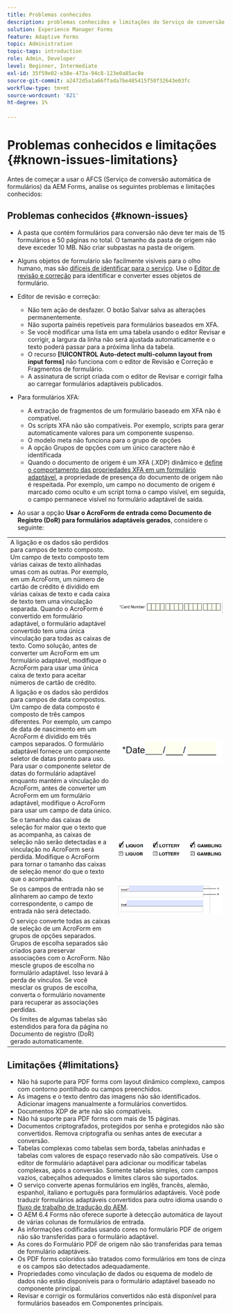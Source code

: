 ```yaml
---
title: Problemas conhecidos
description: problemas conhecidos e limitações do Serviço de conversão automática de formulários (AFCS)
solution: Experience Manager Forms
feature: Adaptive Forms
topic: Administration
topic-tags: introduction
role: Admin, Developer
level: Beginner, Intermediate
exl-id: 35f59e02-e38e-473a-94c8-123e0a85ac8e
source-git-commit: a2472d5a1a66ffada7be485415f50f32643e03fc
workflow-type: tm+mt
source-wordcount: '821'
ht-degree: 1%

---
```


# Problemas conhecidos e limitações {#known-issues-limitations}

Antes de começar a usar o AFCS (Serviço de conversão automática de formulários) da AEM Forms, analise os seguintes problemas e limitações conhecidos:

## Problemas conhecidos {#known-issues}

* A pasta que contém formulários para conversão não deve ter mais de 15 formulários e 50 páginas no total. O tamanho da pasta de origem não deve exceder 10 MB. Não criar subpastas na pasta de origem.
* Alguns objetos de formulário são facilmente visíveis para o olho humano, mas são [difíceis de identificar para o serviço](styles-and-pattern-considerations-and-best-practices.md). Use o [Editor de revisão e correção](review-correct-ui-edited.md) para identificar e converter esses objetos de formulário.
* Editor de revisão e correção:

   * Não tem ação de desfazer. O botão Salvar salva as alterações permanentemente.
   * Não suporta painéis repetíveis para formulários baseados em XFA.
   * Se você modificar uma lista em uma tabela usando o editor Revisar e corrigir, a largura da linha não será ajustada automaticamente e o texto poderá passar para a próxima linha da tabela.
   * O recurso **[!UICONTROL Auto-detect multi-column layout from input forms]** não funciona com o editor de Revisão e Correção e Fragmentos de formulário.
   * A assinatura de script criada com o editor de Revisar e corrigir falha ao carregar formulários adaptáveis publicados.


* Para formulários XFA:
   * A extração de fragmentos de um formulário baseado em XFA não é compatível.
   * Os scripts XFA não são compatíveis. Por exemplo, scripts para gerar automaticamente valores para um componente suspenso.
   * O modelo meta não funciona para o grupo de opções
   * A opção Grupos de opções com um único caractere não é identificada
   * Quando o documento de origem é um XFA (.XDP) dinâmico e [define o comportamento das propriedades XFA em um formulário adaptável](https://helpx.adobe.com/br/experience-manager/6-5/forms/using/xfa-api-supported-in-adaptive-form.html#supportedxfaelementsandtheirmappinginadaptiveformsbr), a propriedade de presença do documento de origem não é respeitada. Por exemplo, um campo no documento de origem é marcado como oculto e um script torna o campo visível, em seguida, o campo permanece visível no formulário adaptável de saída.

* Ao usar a opção **Usar o AcroForm de entrada como Documento de Registro (DoR) para formulários adaptáveis gerados**, considere o seguinte:

<table>
    <tr>
        <td>A ligação e os dados são perdidos para campos de texto composto. Um campo de texto composto tem várias caixas de texto alinhadas umas com as outras. Por exemplo, em um AcroForm, um número de cartão de crédito é dividido em várias caixas de texto e cada caixa de texto tem uma vinculação separada. Quando o AcroForm é convertido em formulário adaptável, o formulário adaptável convertido tem uma única vinculação para todas as caixas de texto. Como solução, antes de converter um AcroForm em um formulário adaptável, modifique o AcroForm para usar uma única caixa de texto para aceitar números de cartão de crédito.</td>
        <td><img  src="assets/creditCard_Composite.png"/>                                                            </td>
    </tr>
    <tr>
        <td>A ligação e os dados são perdidos para campos de data compostos. Um campo de data composto é composto de três campos diferentes. Por exemplo, um campo de data de nascimento em um AcroForm é dividido em três campos separados. O formulário adaptável fornece um componente seletor de datas pronto para uso. Para usar o componente seletor de datas do formulário adaptável enquanto mantém a vinculação do AcroForm, antes de converter um AcroForm em um formulário adaptável, modifique o AcroForm para usar um campo de data único.</td>
        <td><img  src="assets/CompositeDateField.png"/></td>
    </tr>
    <tr>
        <td>Se o tamanho das caixas de seleção for maior que o texto que as acompanha, as caixas de seleção não serão detectadas e a vinculação no AcroForm será perdida. Modifique o AcroForm para tornar o tamanho das caixas de seleção menor do que o texto que o acompanha.</td>
        <td><img  src="assets/large-text-box.png"/><br/><img  src="assets/small-text-box.png"/></td>
    </tr>
    <tr>
        <td>Se os campos de entrada não se alinharem ao campo de texto correspondente, o campo de entrada não será detectado.  </td>
        <td><img  src="assets/non-alingned-fields.png"/></td>
    </tr>
    <tr >
        <td>O serviço converte todas as caixas de seleção de um AcroForm em grupos de opções separados. Grupos de escolha separados são criados para preservar associações com o AcroForm. Não mescle grupos de escolha no formulário adaptável. Isso levará à perda de vínculos. Se você mesclar os grupos de escolha, converta o formulário novamente para recuperar as associações perdidas. </td>
        <td></td>
    </tr>
    <tr >
        <td>Os limites de algumas tabelas são estendidos para fora da página no Documento de registro (DoR) gerado automaticamente. </td>
        <td></td>
    </tr>
</table>

## Limitações {#limitations}

* Não há suporte para PDF forms com layout dinâmico complexo, campos com contorno pontilhado ou campos preenchidos.
* As imagens e o texto dentro das imagens não são identificados. Adicionar imagens manualmente a formulários convertidos.
* Documentos XDP de arte não são compatíveis.
* Não há suporte para PDF forms com mais de 15 páginas.
* Documentos criptografados, protegidos por senha e protegidos não são convertidos. Remova criptografia ou senhas antes de executar a conversão.
* Tabelas complexas como tabelas sem borda, tabelas aninhadas e tabelas com valores de espaço reservado não são compatíveis. Use o editor de formulário adaptável para adicionar ou modificar tabelas complexas, após a conversão. Somente tabelas simples, com campos vazios, cabeçalhos adequados e limites claros são suportados.
* O serviço converte apenas formulários em inglês, francês, alemão, espanhol, italiano e português para formulários adaptáveis. Você pode traduzir formulários adaptáveis convertidos para outro idioma usando o [fluxo de trabalho de tradução do AEM](https://helpx.adobe.com/br/experience-manager/6-5/forms/using/using-aem-translation-workflow-to-localize-adaptive-forms.html).
* O AEM 6.4 Forms não oferece suporte à detecção automática de layout de várias colunas de formulários de entrada.
* As informações codificadas usando cores no formulário PDF de origem não são transferidas para o formulário adaptável.
* As cores do Formulário PDF de origem não são transferidas para temas de formulário adaptáveis.
* Os PDF forms coloridos são tratados como formulários em tons de cinza e os campos são detectados adequadamente.
* Propriedades como vinculação de dados ou esquema de modelo de dados não estão disponíveis para o formulário adaptável baseado no componente principal.
* Revisar e corrigir os formulários convertidos não está disponível para formulários baseados em Componentes principais.
